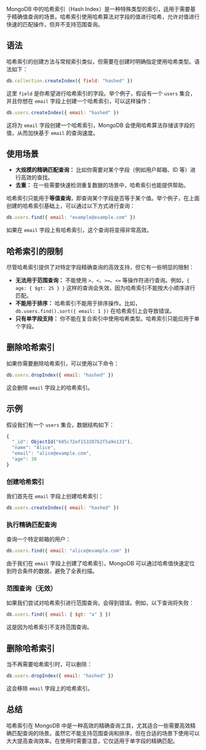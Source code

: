 MongoDB 中的哈希索引（Hash Index）是一种特殊类型的索引，适用于需要基于精确值查询的场景。哈希索引使用哈希算法对字段的值进行哈希，允许对值进行快速的匹配操作，但并不支持范围查询。

## 语法

哈希索引的创建方法与常规索引类似，但需要在创建时明确指定使用哈希类型。语法如下：

```javascript
db.collection.createIndex({ field: "hashed" })
```

这里 `field` 是你希望进行哈希索引的字段。举个例子，假设有一个 `users` 集合，并且你想在 `email` 字段上创建一个哈希索引，可以这样操作：

```javascript
db.users.createIndex({ email: "hashed" })
```

这将为 `email` 字段创建一个哈希索引，MongoDB 会使用哈希算法存储该字段的值，从而加快基于 `email` 的查询速度。

## 使用场景

- **大规模的精确匹配查询：** 比如你需要对某个字段（例如用户邮箱、ID 等）进行高效的查找。
- **去重：** 在一些需要快速检测重复数据的场景中，哈希索引也能提供帮助。

哈希索引只能用于**等值查询**，即查询某个字段是否等于某个值。举个例子，在上面创建的哈希索引基础上，可以通过以下方式进行查询：

```javascript
db.users.find({ email: "example@example.com" })
```

如果在 `email` 字段上有哈希索引，这个查询将变得非常高效。

##  **哈希索引的限制**

尽管哈希索引提供了对特定字段精确查询的高效支持，但它有一些明显的限制：

- **无法用于范围查询：** 不能使用 `>`、`<`、`>=`、`<=` 等操作符进行查询。例如，`{ age: { $gt: 25 } }` 这样的查询会失效，因为哈希索引不能按大小顺序进行匹配。
- **不能用于排序：** 哈希索引不能用于排序操作。比如，`db.users.find().sort({ email: 1 })` 在哈希索引上会导致错误。
- **只有单字段支持：** 你不能在复合索引中使用哈希类型。哈希索引只能应用于单个字段。

##  **删除哈希索引**

如果你需要删除哈希索引，可以使用以下命令：

```javascript
db.users.dropIndex({ email: "hashed" })
```

这会删除 `email` 字段上的哈希索引。

## 示例

假设我们有一个 `users` 集合，数据结构如下：

```javascript
{
  "_id": ObjectId("605c72ef153207b2f5a9e133"),
  "name": "Alice",
  "email": "alice@example.com",
  "age": 30
}
```

###  **创建哈希索引**

我们首先在 `email` 字段上创建哈希索引：

```javascript
db.users.createIndex({ email: "hashed" })
```

### **执行精确匹配查询**

查询一个特定邮箱的用户：

```javascript
db.users.find({ email: "alice@example.com" })
```

由于我们在 `email` 字段上创建了哈希索引，MongoDB 可以通过哈希值快速定位到符合条件的数据，避免了全表扫描。

### **范围查询（无效）**

如果我们尝试对哈希索引进行范围查询，会得到错误。例如，以下查询将失败：

```javascript
db.users.find({ email: { $gt: "a" } })
```

这是因为哈希索引不支持范围查询。

## **删除哈希索引**

当不再需要哈希索引时，可以删除：

```javascript
db.users.dropIndex({ email: "hashed" })
```

这会移除 `email` 字段上的哈希索引。

## 总结

哈希索引在 MongoDB 中是一种高效的精确查询工具，尤其适合一些需要高效精确匹配查询的场景。虽然它不能支持范围查询和排序，但在合适的场景下使用可以大大提高查询效率。在使用时需要注意，它仅适用于单字段的精确匹配。










